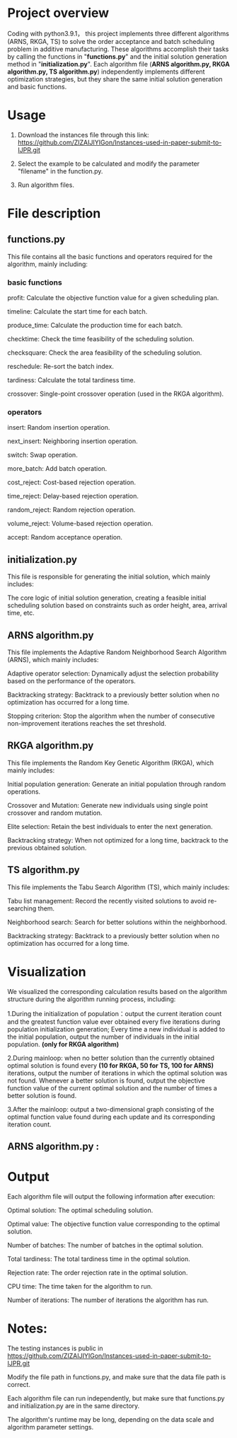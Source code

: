 # Project overview
Coding with python3.9.1， this project implements three different algorithms (ARNS, RKGA, TS) to solve the order acceptance and batch scheduling problem in additive manufacturing. These algorithms accomplish their tasks by calling the functions in "**functions.py**" and the initial solution generation method in "**initialization.py**". Each algorithm file (**ARNS algorithm.py, RKGA algorithm.py, TS algorithm.py**) independently implements different optimization strategies, but they share the same initial solution generation and basic functions.

# Usage

1. Download the instances file through this link: https://github.com/ZIZAIJIYIGon/Instances-used-in-paper-submit-to-IJPR.git
  
2. Select the example to be calculated and modify the parameter "filename" in the function.py.
 
3. Run algorithm files.

# File description

## functions.py
This file contains all the basic functions and operators required for the algorithm, mainly including:

### basic functions

profit: Calculate the objective function value for a given scheduling plan.

timeline: Calculate the start time for each batch.

produce_time: Calculate the production time for each batch.

checktime: Check the time feasibility of the scheduling solution.

checksquare: Check the area feasibility of the scheduling solution.

reschedule: Re-sort the batch index.

tardiness: Calculate the total tardiness time.

crossover: Single-point crossover operation (used in the RKGA algorithm).

### operators

insert: Random insertion operation.

next_insert: Neighboring insertion operation.

switch: Swap operation.

more_batch: Add batch operation.

cost_reject: Cost-based rejection operation.

time_reject: Delay-based rejection operation.

random_reject: Random rejection operation.

volume_reject: Volume-based rejection operation.

accept: Random acceptance operation.

## initialization.py

This file is responsible for generating the initial solution, which mainly includes:

The core logic of initial solution generation, creating a feasible initial scheduling solution based on constraints such as order height, area, arrival time, etc.

## ARNS algorithm.py

This file implements the Adaptive Random Neighborhood Search Algorithm (ARNS), which mainly includes:

Adaptive operator selection: Dynamically adjust the selection probability based on the performance of the operators.

Backtracking strategy: Backtrack to a previously better solution when no optimization has occurred for a long time.

Stopping criterion: Stop the algorithm when the number of consecutive non-improvement iterations reaches the set threshold.

## RKGA algorithm.py

This file implements the Random Key Genetic Algorithm (RKGA), which mainly includes:

Initial population generation: Generate an initial population through random operations.

Crossover and Mutation: Generate new individuals using single point crossover and random mutation.

Elite selection: Retain the best individuals to enter the next generation.

Backtracking strategy: When not optimized for a long time, backtrack to the previous obtained solution.

## TS algorithm.py

This file implements the Tabu Search Algorithm (TS), which mainly includes:

Tabu list management: Record the recently visited solutions to avoid re-searching them.

Neighborhood search: Search for better solutions within the neighborhood.

Backtracking strategy: Backtrack to a previously better solution when no optimization has occurred for a long time.

# Visualization

We visualized the corresponding calculation results based on the algorithm structure during the algorithm running process, including:

1.During the initialization of population：output the current iteration count and the greatest function value ever obtained every five iterations during population initialization generation; Every time a new individual is added to the initial population, output the number of individuals in the initial population. **(only for RKGA algorithm)**

2.During mainloop: when no better solution than the currently obtained optimal solution is found every **(10 for RKGA, 50 for TS, 100 for ARNS)** iterations, output the number of iterations in which the optimal solution was not found. Whenever a better solution is found, output the objective function value of the current optimal solution and the number of times a better solution is found.

3.After the mainloop: output a two-dimensional graph consisting of the optimal function value found during each update and its corresponding iteration count.

## ARNS algorithm.py :

# Output

Each algorithm file will output the following information after execution:

Optimal solution: The optimal scheduling solution.

Optimal value: The objective function value corresponding to the optimal solution.

Number of batches: The number of batches in the optimal solution.

Total tardiness: The total tardiness time in the optimal solution.

Rejection rate: The order rejection rate in the optimal solution.

CPU time: The time taken for the algorithm to run.

Number of iterations: The number of iterations the algorithm has run.

# Notes:

The testing instances is public in https://github.com/ZIZAIJIYIGon/Instances-used-in-paper-submit-to-IJPR.git

Modify the file path in functions.py, and make sure that the data file path is correct.

Each algorithm file can run independently, but make sure that functions.py and initialization.py are in the same directory.

The algorithm's runtime may be long, depending on the data scale and algorithm parameter settings.
